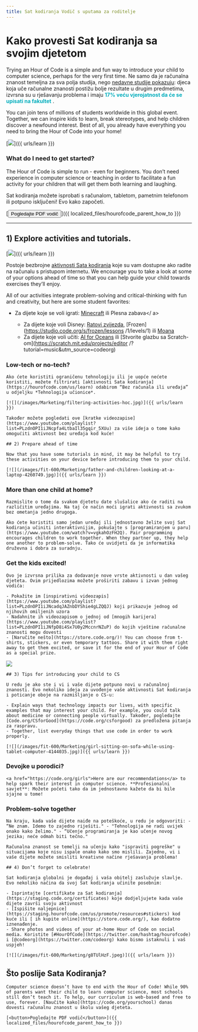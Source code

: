 ```yaml
---
title: Sat kodiranja Vodič s uputama za roditelje
---
```


# Kako provesti Sat kodiranja sa svojim djetetom

Trying an Hour of Code is a simple and fun way to introduce your child to computer science, perhaps for the very first time. Ne samo da je računalna znanost temeljna za sva polja studija, nego [ nedavne studije pokazuju](https://medium.com/@codeorg/cs-helps-students-outperform-in-school-college-and-workplace-66dd64a69536): djeca koja uče računalne znanosti postižu bolje rezultate u drugim predmetima, izvrsna su u rješavanju problema i imaju <font color="00adbc"><b>17% veću vjerojatnost da će se upisati na fakultet</b> </font>.

You can join tens of millions of students worldwide in this global event. Together, we can inspire kids to learn, break stereotypes, and help children discover a newfound interest. Best of all, you already have everything you need to bring the Hour of Code into your home!

[![](/images/fit-600/Marketing/mother-helping-her-daughter-use-a-laptop-4260325.jpg)]({{ urls/learn }})

<h3>What do I need to get started?</h3>

The Hour of Code is simple to run - even for beginners. You don’t need experience in computer science or teaching in order to facilitate a fun activity for your children that will get them both learning and laughing.

Sat kodiranja možete isprobati s računalom, tabletom, pametnim telefonom ili potpuno isključeni! Evo kako započeti.

[<button>Pogledajte PDF vodič</button>]({{ localized_files/hourofcode_parent_how_to }})

* * *

## 1) Explore activities and tutorials.

[![](/images/tutorials.png)]({{ urls/learn }})

Postoje bezbrojne [aktivnosti Sata kodiranja](https://hourofcode.com/us/learn) koje su vam dostupne ako radite na računalu s pristupom internetu. We encourage you to take a look at some of your options ahead of time so that you can help guide your child towards exercises they’ll enjoy.

All of our activities integrate problem-solving and critical-thinking with fun and creativity, but here are some student favorites:

- Za dijete koje se voli igrati: [Minecraft](https://code.org/minecraft) ili Plesna zabava</ a></li> 
    
    - Za dijete koje voli Disney: [Ratovi zvijezda](https://code.org/starwars), [Frozen](https://studio.code.org/s/frozen/lessons /1/levels/1) ili [Moana ](https://partners.disney.com/hour-of-code?cds&cmp=vanity%7Cnatural%7Cus%7Cmoanahoc%7C)
    - Za dijete koje voli učiti: [AI for Oceans](https://code.org/oceans) ili [Stvorite glazbu sa Scratch-om](https://scratch.mit.edu/projects/editor /?tutorial=music&utm_source=codeorg)</ul>

<h3>Low-tech or no-tech?</h3>

    
    Ako ćete koristiti ograničenu tehnologiju ili je uopće nećete koristiti, možete filtrirati [aktivnosti Sata kodiranja](https://hourofcode.com/us/learn) odabirom “Bez računala ili uređaja” u odjeljku *Tehnologija učionice*.
    
    [![](/images/Marketing/filtering-activities-hoc.jpg)]({{ urls/learn }})
    
    Također možete pogledati ove [kratke videozapise](https://www.youtube.com/playlist?list=PLzdnOPI1iJNcpfa4LtbaIl35gqir_5XUu) za više ideja o tome kako omogućiti aktivnost bez uređaja kod kuće!
    
    ## 2) Prepare ahead of time
    
    Now that you have some tutorials in mind, it may be helpful to try these activities on your device before introducing them to your child.
    
    [![](/images/fit-600/Marketing/father-and-children-looking-at-a-laptop-4260749.jpg)]({{ urls/learn }})

<h3>More than one child at home?</h3>

    
    Razmislite o tome da svakom djetetu date slušalice ako će raditi na različitim uređajima. Na taj će način moći igrati aktivnosti sa zvukom bez ometanja jedno drugoga.
    
    Ako ćete koristiti samo jedan uređaj ili jednostavno želite svoj Sat kodiranja učiniti interaktivnijim, pokušajte s [programiranjem u paru](https://www.youtube.com/watch?v=vgkahOzFH2Q). Pair programming encourages children to work together. When they partner up, they help one another to problem-solve. Tako će uvidjeti da je informatika druževna i dobra za suradnju.

<h3>Get the kids excited! </h3>

    
    Ovo je izvrsna prilika za dodavanje nove vrste aktivnosti u dan vašeg djeteta. Ovim prijedlozima možete proširiti zabavu i izvan jednog vodiča:
    
    - Pokažite im [inspirativni videozapis](https://www.youtube.com/playlist?list=PLzdnOPI1iJNcadqJAZnbDYShie4gLZQQJ) koji prikazuje jednog od njihovih omiljenih uzora
    - Nadahnite ih videozapisom o jednoj od [mnogih karijera](https://www.youtube.com/playlist?list=PLzdnOPI1iJNfpD8i4Sx7U0y2MccnrNZuP) do kojih vještine računalne znanosti mogu dovesti
    - [Naručite nešto](https://store.code.org/)! You can choose from t-shirts, stickers, or even temporary tattoos. Share it with them right away to get them excited, or save it for the end of your Hour of Code as a special prize.
    
    

<a href="https://store.code.org/" target="_blank"><img src="/images/fit-500/Marketing/hourofcodestore.jpg"></a>

    
    ## 3) Tips for introducing your child to CS
    
    U redu je ako ste i vi i vaše dijete potpuno novi u računalnoj znanosti. Evo nekoliko ideja za uvođenje vaše aktivnosti Sat kodiranja i poticanje oboje na razmišljanje o CS-u:
    
    - Explain ways that technology impacts our lives, with specific examples that may interest your child. For example, you could talk about medicine or connecting people virtually. Također, pogledajte [Code.org/CSforGood](https://code.org/csforgood) za predložena pitanja za raspravu.
    - Together, list everyday things that use code in order to work properly.
    
    [![](/images/fit-600/Marketing/girl-sitting-on-sofa-while-using-tablet-computer-4144035.jpg)]({{ urls/learn }})

<h3>Devojke u porodici?</h3>

    
    <a href="https://code.org/girls">Here are our recommendations</a> to help spark their interest in computer science. **Profesionalni savjet**: Možete početi tako da im jednostavno kažete da bi bile sjajne u tome!

<h3>Problem-solve together</h3>

    
    Na kraju, kada vaše dijete naiđe na poteškoće, u redu je odgovoriti: - “Ne znam. Idemo to zajedno riješiti." - "Tehnologija ne radi uvijek onako kako želimo." - “Učenje programiranja je kao učenje novog jezika; neće odmah biti tečno."
    
    Računalna znanost se temelji na učenju kako "ispraviti pogreške" u situacijama koje nisu ispale onako kako smo mislili. Zajedno, vi i vaše dijete možete smisliti kreativne načine rješavanja problema!
    
    ## 4) Don’t forget to celebrate!
    
    Sat kodiranja globalni je događaj i vaša obitelj zaslužuje slavlje. Evo nekoliko načina da svoj Sat kodiranja učinite posebnim:
    
    - Isprintajte [certifikate za Sat kodiranja](https://staging.code.org/certificates) koje dodjeljujete kada vaše dijete završi svoju aktivnost
    - [Ispišite naljepnice](https://staging.hourofcode.com/us/promote/resources#stickers) kod kuće ili [ ih kupite online](https://store.code.org/), kao dodatno iznenađenje.
    - Share photos and videos of your at-home Hour of Code on social media. Koristite [#HourOfCode](https://twitter.com/hashtag/hourofcode) i [@codeorg](https://twitter.com/codeorg) kako bismo istaknuli i vaš uspjeh!
    
    [![](/images/fit-600/Marketing/g8TUlHzF.jpeg)]({{ urls/learn }})

<h2>Što poslije Sata Kodiranja?</h2>

    
    Computer science doesn’t have to end with the Hour of Code! While 90% of parents want their child to learn computer science, most schools still don’t teach it. To help, our curriculum is web-based and free to use, forever. [Naučite kako](https://code.org/yourschool) danas dovesti računalnu znanost u školu vašeg djeteta.
    
    [<button>Pogledajte PDF vodič</button>]({{ localized_files/hourofcode_parent_how_to }})